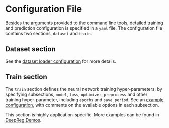 # Configuration File

Besides the arguments provided to the command line tools, detailed training and
prediction configuration is specified in a `yaml` file. The configuration file contains
two sections, `dataset` and `train`.

## Dataset section

See the [dataset loader configuration](dataset_loader.html) for more details.

## Train section

The `train` section defines the neural network training hyper-parameters, by specifying
subsections, `model`, `loss`, `optimizer`, `preprocess` and other training
hyper-parameter, including `epochs` and `save_period`. See an
[example configuration](https://github.com/DeepRegNet/DeepReg/blob/main/deepreg/config/unpaired_labeled_ddf.yaml),
with comments on the available options in each subsection.

This section is highly application-specific. More examples can be found in
[DeepReg Demos](../demo/introduction.html).
